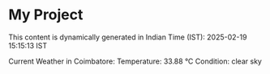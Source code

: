 # My Project

This content is dynamically generated in Indian Time (IST): 2025-02-19 15:15:13 IST


Current Weather in Coimbatore:
Temperature: 33.88 °C
Condition: clear sky
